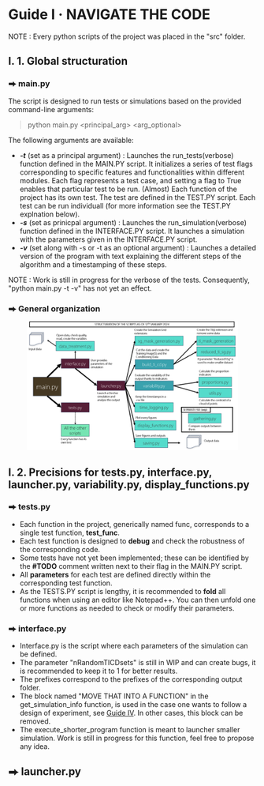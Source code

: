 # Guide I  ·  NAVIGATE THE CODE
NOTE : Every python scripts of the project was placed in the "src" folder.
## I. 1. Global structuration
### ⮕ main.py
The script is designed to run tests or simulations based on the provided command-line arguments: 
> python main.py \<principal_arg\> \<arg_optional\>

The following arguments are available:

- ***-t*** (set as a principal argument) : Launches the run_tests(verbose) function defined in the MAIN.PY script. It initializes a series of test flags corresponding to specific features and functionalities within different modules. Each flag represents a test case, and setting a flag to True enables that particular test to be run. (Almost) Each function of the project has its own test. The test are defined in the TEST.PY script. Each test can be run individuall (for more information see the TEST.PY explnation below).
- ***-s*** (set as prinicpal argument) : Launches the run_simulation(verbose) function defined in the INTERFACE.PY script. It launches a simulation with the parameters given in the INTERFACE.PY script.
- ***-v*** (set along with -s or -t as an optional argument) : Launches a detailed version of the program with text explaining the different steps of the algorithm and a timestamping of these steps.

NOTE : Work is still in progress for the verbose of the tests. Consequently, "python main.py -t -v" has not yet an effect.
 
### ⮕ General organization

<center><img src="images/Structuration of the scripts.png" alt="what image shows" width="85%"></center>

## I. 2. Precisions for tests.py, interface.py, launcher.py, variability.py, display_functions.py

### ⮕ tests.py

- Each function in the project, generically named func, corresponds to a single test function, **test_func**.
- Each test function is designed to **debug** and check the robustness of the corresponding code.
- Some tests have not yet been implemented; these can be identified by the **#TODO** comment written next to their flag in the MAIN.PY script.
- All **parameters** for each test are defined directly within the corresponding test function.
- As the TESTS.PY script is lengthy, it is recommended to **fold** all functions when using an editor like Notepad++. You can then unfold one or more functions as needed to check or modify their parameters.

### ⮕ interface.py

- Interface.py is the script where each parameters of the simulation can be defined.
- The parameter "nRandomTICDsets" is still in WIP and can create bugs, it is recommended to keep it to 1 for better results.
- The prefixes correspond to the prefixes of the corresponding output folder.
- The block named "MOVE THAT INTO A FUNCTION" in the get_simulation_info function, is used in the case one wants to follow a design of experiment, see [Guide IV](https://github.com/AxMeNi/GeoclassificationMPS/blob/main/Guide%20IV%20%C2%B7%20Launch%20a%20simulation%20following%20a%20DOE.md). In other cases, this block can be removed.
- The execute_shorter_program function is meant to launcher smaller simulation. Work is still in progress for this function, feel free to propose any idea.

## ⮕ launcher.py

